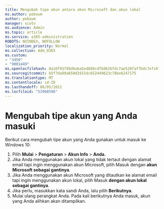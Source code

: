 ```yaml
---
title: Mengubah tipe akun antara akun Microsoft dan akun lokal
ms.author: pebaum
author: pebaum
manager: scotv
ms.audience: Admin
ms.topic: article
ms.service: o365-administration
ROBOTS: NOINDEX, NOFOLLOW
localization_priority: Normal
ms.collection: Adm_O365
ms.custom:
- "3450"
- "9001449"
ms.openlocfilehash: 8a26f93f89d6aba5ed889cdfb862bfdc7ae520faffbdc7efc6778a38c8ba12af
ms.sourcegitcommit: b5f7da89a650d2915dc652449623c78be6247175
ms.translationtype: MT
ms.contentlocale: id-ID
ms.lasthandoff: 08/05/2021
ms.locfileid: "53968596"
---
```

# <a name="change-the-account-type-that-you-sign-in-with"></a>Mengubah tipe akun yang Anda masuki

Berikut cara mengubah tipe akun yang Anda gunakan untuk masuk ke Windows 10:

1. Pilih **Mulai**  >  **Pengaturan**  >  **Akun Info**  >  **Anda.**
2. Jika Anda menggunakan akun lokal yang tidak tertaut dengan alamat email tapi ingin menggunakan akun Microsoft, pilih Masuk dengan **akun Microsoft sebagai gantinya**.
3. Jika Anda menggunakan akun Microsoft yang ditautkan ke alamat email tapi ingin menggunakan akun lokal, pilih Masuk **dengan akun lokal sebagai gantinya**.
4. Jika perlu, masukkan kata sandi Anda, lalu pilih **Berikutnya**.
5. Mulai ulang perangkat Anda. Pada kali berikutnya Anda masuk, akun yang Anda alihkan akan ditampilkan.